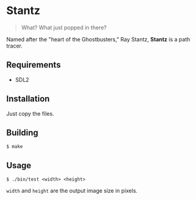# Stantz

> What? What just popped in there?

Named after the "heart of the Ghostbusters," Ray Stantz, **Stantz** is a path tracer.

## Requirements

- SDL2

## Installation

Just copy the files.

## Building

```
$ make
```

## Usage

```
$ ./bin/test <width> <height>
```

`width` and `height` are the output image size in pixels.
